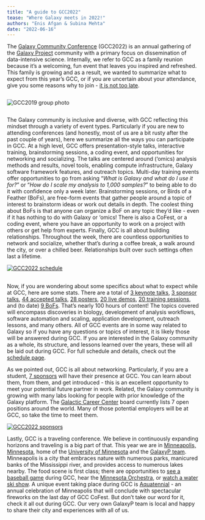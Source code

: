 ```yaml
---
title: "A guide to GCC2022"
tease: "Where Galaxy meets in 2022!"
authors: "Enis Afgan & Subina Mehta"
date: "2022-06-16"
---
```


The [Galaxy Community Conference](https://galaxyproject.org/events/gcc2022/)
(GCC2022) is an annual gathering of the [Galaxy
Project](https://galaxyproject.org/) community with a primary focus on
dissemination of data-intensive science. Internally, we refer to GCC as a family
reunion because it’s a welcoming, fun event that leaves you inspired and
refreshed. This family is growing and as a result, we wanted to summarize what
to expect from this year’s GCC, or if you are uncertain about your attendance,
give you some reasons why to join - [it is not too
late](https://galaxyproject.org/events/gcc2022/register/).

<div class="center">
<div style="width: 60%; display: inline-block">

![GCC2019 group photo](/images/gcc2019-group-photo.png)

</div>
</div>

The Galaxy community is inclusive and diverse, with GCC reflecting this mindset
through a variety of event types. Particularly if you are new to attending
conferences (and honestly, most of us are a bit rusty after the past couple of
years), here we summarize all the ways you can participate in GCC. At a high
level, GCC offers presentation-style talks, interactive training, brainstorming
sessions, a coding event, and opportunities for networking and socializing. The
talks are centered around (‘omics) analysis methods and results, novel tools,
enabling compute infrastructure, Galaxy software framework features, and
outreach topics. Multi-day training events offer opportunities to go from asking
“*What is Galaxy and what do I use it for?*” or “*How do I scale my analysis to
1,000 samples?*” to being able to do it with confidence only a week later.
Brainstorming sessions, or Birds of a Feather (BoFs), are free-form events that
gather people around a topic of interest to brainstorm ideas or work out details
in depth. The coolest thing about BoFs is that anyone can organize a BoF on any
topic they’d like - even if it has nothing to do with Galaxy or ‘omics! There is
also a CoFest, or a coding event, where you have an opportunity to work on a
project with others or get help from experts. Finally, GCC is all about building
relationships. Throughout the week, there are countless opportunities to network
and socialize, whether that’s during a coffee break, a walk around the city, or
over a chilled beer. Relationships built over such settings often last a
lifetime.

<div class="center">
<a href="https://gcc2022.sched.com/">
  <img src="/images/events/gcc2022/gcc2022-schedule-glance.png" alt="GCC2022 schedule"  style="max-width: 60%; padding-bottom: 1rem;" />
</a>
</div>

Now, if you are wondering about some specifics about what to expect while at
GCC, here are some stats. There are a total of [3 keynote
talks](https://gcc2022.sched.com/overview/type/B.Talks), [3 sponsor
talks](https://gcc2022.sched.com/overview/type/B.Talks), [44 accepted
talks](https://gcc2022.sched.com/overview/type/B.Talks), [28
posters](https://gcc2022.sched.com/overview/type/C.+Poster+%2F+Demo),
[20 live
demos](https://gcc2022.sched.com/overview/type/C.+Poster+%2F+Demo),
[20 training sessions](https://gcc2022.sched.com/overview/type/A.+Training), and
(to date) [9
BoFs](https://gcc2022.sched.com/overview/type/E.+BoFs).
That’s nearly 100 hours of content! The topics covered will encompass
discoveries in biology, development of analysis workflows, software automation
and scaling, application development, outreach lessons, and many others. All of
GCC events are in some way related to Galaxy so if you have any questions or
topics of interest, it is likely those will be answered during GCC. If you are
interested in the Galaxy community as a whole, its structure, and lessons
learned over the years, these will all be laid out during GCC. For full schedule
and details, check out the [schedule page](https://gcc2022.sched.com/).

As we pointed out, GCC is all about networking. Particularly, if you are a
student, [7 sponsors](https://galaxyproject.org/events/gcc2022/sponsors/) will
have their presence at GCC. You can learn about them, from them, and get
introduced - this is an excellent opportunity to meet your potential future
partner in work. Related, the Galaxy community is growing with many labs looking
for people with prior knowledge of the Galaxy platform. The [Galactic Career
Center](https://galaxyproject.org/careers/) board currently lists 7 open
positions around the world. Many of those potential employers will be at GCC, so
take the time to meet them.

<a href="/events/gcc2022/sponsors/">
  <img src="/images/events/gcc2022/gcc2022-sponsors-slice.png" alt="GCC2022 sponsors" />
</a>

Lastly, GCC is a traveling conference. We believe in continuously expanding
horizons and traveling is a big part of that. This year we are in [Minneapolis,
Minnesota](https://www.minneapolis.org/), home of the [University of
Minnesota](https://twin-cities.umn.edu/) and the [GalaxyP
team](http://galaxyp.org/). Minneapolis is a city that embraces nature with
numerous parks, manicured banks of the Mississippi river, and provides access to
numerous lakes nearby. The food scene is first class; there are opportunities to
[see a baseball game](https://www.milb.com/st-paul) during GCC, hear the
[Minnesota Orchestra](https://www.minnesotaorchestra.org/summer), or [watch a
water ski show](http://tcriverrats.com/). A unique event taking place during GCC
is [Aquatennial](https://www.aquatennial.com/) - an annual celebration of
Minneapolis that will conclude with spectacular fireworks on the last day of GCC
CoFest. But don’t take our word for it, check it all out during GCC. Our very
own GalaxyP team is local and happy to share their city and experiences with all
of us.
